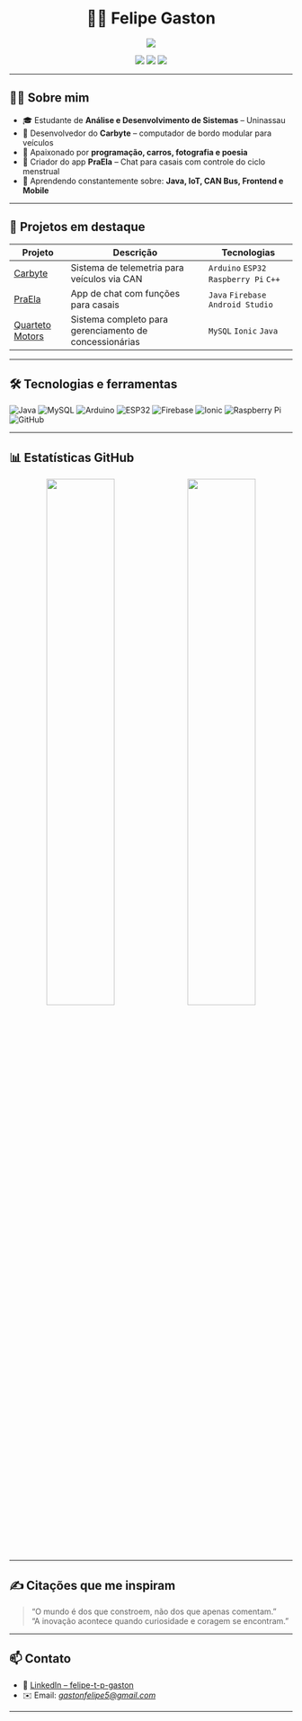 <!-- README DO PERFIL -->
<h1 align="center">👨‍💻 Felipe Gaston</h1>

<p align="center">
  <img src="https://readme-typing-svg.herokuapp.com/?lines=Desenvolvedor+Fullstack;Criador+do+Carbyte;Apaixonado+por+tecnologia+automotiva&center=true&width=440&height=45">
</p>

<p align="center">
  <a href="https://github.com/FelipeGaston5"><img src="https://img.shields.io/github/followers/FelipeGaston5?label=Seguidores&style=social"></a>
  <a href="https://www.linkedin.com/in/felipe-t-p-gaston-b0b4b9308"><img src="https://img.shields.io/badge/-LinkedIn-0A66C2?style=for-the-badge&logo=linkedin&logoColor=white"></a>
  <a href="https://github.com/FelipeGaston5"><img src="https://img.shields.io/github/stars/FelipeGaston5?style=social"></a>
</p>

---

## 👨‍🚀 Sobre mim

- 🎓 Estudante de **Análise e Desenvolvimento de Sistemas** – Uninassau  
- 🚗 Desenvolvedor do **Carbyte** – computador de bordo modular para veículos  
- 💬 Apaixonado por **programação, carros, fotografia e poesia**  
- 📱 Criador do app **PraEla** – Chat para casais com controle do ciclo menstrual  
- 🌱 Aprendendo constantemente sobre: **Java, IoT, CAN Bus, Frontend e Mobile**

---

## 🚀 Projetos em destaque

| Projeto | Descrição | Tecnologias |
|--------|-----------|-------------|
| [Carbyte](https://github.com/FelipeGaston5/Carbyte) | Sistema de telemetria para veículos via CAN | `Arduino` `ESP32` `Raspberry Pi` `C++` |
| [PraEla](https://github.com/FelipeGaston5/PraEla) | App de chat com funções para casais | `Java` `Firebase` `Android Studio` |
| [Quarteto Motors](https://github.com/FelipeGaston5/QuartetoMotors) | Sistema completo para gerenciamento de concessionárias | `MySQL` `Ionic` `Java` |

---

## 🛠️ Tecnologias e ferramentas

![Java](https://img.shields.io/badge/-Java-007396?style=flat&logo=java)
![MySQL](https://img.shields.io/badge/-MySQL-4479A1?style=flat&logo=mysql)
![Arduino](https://img.shields.io/badge/-Arduino-00979D?style=flat&logo=arduino)
![ESP32](https://img.shields.io/badge/-ESP32-black?style=flat)
![Firebase](https://img.shields.io/badge/-Firebase-ffca28?style=flat&logo=firebase)
![Ionic](https://img.shields.io/badge/-Ionic-3880FF?style=flat&logo=ionic)
![Raspberry Pi](https://img.shields.io/badge/-RaspberryPi-C51A4A?style=flat&logo=raspberrypi)
![GitHub](https://img.shields.io/badge/-GitHub-181717?style=flat&logo=github)

---

## 📊 Estatísticas GitHub

<p align="center">
    <img width="49%" src="https://github-readme-stats.vercel.app/api?username=FelipeGaston5&show_icons=true&theme=radical" />
  <img width="49%" src="https://github-readme-stats.vercel.app/api/top-langs/?username=FelipeGaston5&layout=compact&theme=radical" />
</p>

---

## ✍️ Citações que me inspiram

> “O mundo é dos que constroem, não dos que apenas comentam.”  
> “A inovação acontece quando curiosidade e coragem se encontram.”  

---

## 📫 Contato

- 💼 [LinkedIn – felipe-t-p-gaston](https://www.linkedin.com/in/felipe-t-p-gaston-b0b4b9308)  
- ✉️ Email: *<gastonfelipe5@gmail.com>*

---

